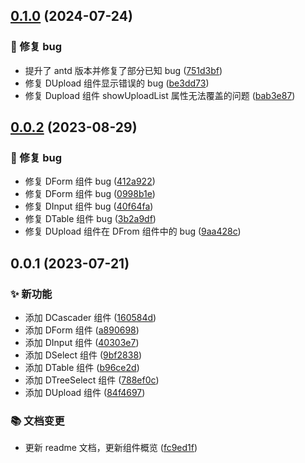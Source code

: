 ## [0.1.0](https://github.com/feihu1024/antd-plus-ui/compare/0.0.2...0.1.0) (2024-07-24)

### 🐛 修复 bug

- 提升了 antd 版本并修复了部分已知 bug ([751d3bf](https://github.com/feihu1024/antd-plus-ui/commit/751d3bf67aa81b2317ba7117d5bd91faffb0014d))
- 修复 DUpload 组件显示错误的 bug ([be3dd73](https://github.com/feihu1024/antd-plus-ui/commit/be3dd733b208c8d443d9b7e29a9c7a08079c0c80))
- 修复 Dupload 组件 showUploadList 属性无法覆盖的问题 ([bab3e87](https://github.com/feihu1024/antd-plus-ui/commit/bab3e8710a262b13004731d31b7df670cf2d662f))

## [0.0.2](https://github.com/feihu1024/antd-plus-ui/compare/0.0.1...0.0.2) (2023-08-29)

### 🐛 修复 bug

- 修复 DForm 组件 bug ([412a922](https://github.com/feihu1024/antd-plus-ui/commit/412a922ed4922b6b44931fff7d2fa8e6105fe2aa))
- 修复 DForm 组件 bug ([0998b1e](https://github.com/feihu1024/antd-plus-ui/commit/0998b1ed6528357edda532abd000489908d5d30b))
- 修复 DInput 组件 bug ([40f64fa](https://github.com/feihu1024/antd-plus-ui/commit/40f64fa112f05379aed631c1e07f73f047746f46))
- 修复 DTable 组件 bug ([3b2a9df](https://github.com/feihu1024/antd-plus-ui/commit/3b2a9df0b3ac5c848c3aeda2fd4705463a3af10c))
- 修复 DUpload 组件在 DFrom 组件中的 bug ([9aa428c](https://github.com/feihu1024/antd-plus-ui/commit/9aa428cf8d0210fb334c13209b6bc1128d7eb459))

## 0.0.1 (2023-07-21)

### ✨ 新功能

- 添加 DCascader 组件 ([160584d](https://github.com/feihu1024/antd-plus-ui/commit/160584d47cf118ce5de3d82baf52611f771f2212))
- 添加 DForm 组件 ([a890698](https://github.com/feihu1024/antd-plus-ui/commit/a890698fe2bbed3cd3e6def674f57f23ef4482c9))
- 添加 DInput 组件 ([40303e7](https://github.com/feihu1024/antd-plus-ui/commit/40303e7cb5114b339e9d446177d6001e91cbaf0b))
- 添加 DSelect 组件 ([9bf2838](https://github.com/feihu1024/antd-plus-ui/commit/9bf2838cda242b7869886b1509943da7d3668e64))
- 添加 DTable 组件 ([b96ce2d](https://github.com/feihu1024/antd-plus-ui/commit/b96ce2df1cae4d47e1c0cfeb12b6d0a174591661))
- 添加 DTreeSelect 组件 ([788ef0c](https://github.com/feihu1024/antd-plus-ui/commit/788ef0c22fcaa21a5450823a59f7e68123c24b10))
- 添加 DUpload 组件 ([84f4697](https://github.com/feihu1024/antd-plus-ui/commit/84f4697622f7221459709f10d0c9fe8f2eb05fc9))

### 📚 文档变更

- 更新 readme 文档，更新组件概览 ([fc9ed1f](https://github.com/feihu1024/antd-plus-ui/commit/fc9ed1f23a4536fd7ef4fcad771a78200f33ae11))
